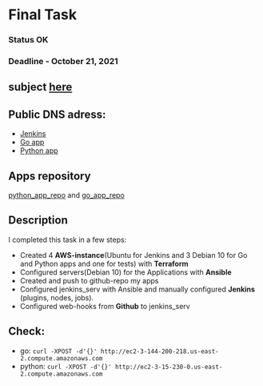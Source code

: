 # Final Task
### Status OK
### Deadline - October 21, 2021
## subject [here](./subject.pdf)

## Public DNS adress:
* [Jenkins](http://ec2-3-142-93-28.us-east-2.compute.amazonaws.com:8080/)
* [Go app](http://ec2-3-144-200-218.us-east-2.compute.amazonaws.com/)
* [Python app](http://ec2-3-15-230-0.us-east-2.compute.amazonaws.com/)

## Apps repository
[python_app_repo](https://github.com/Avchar/python_app_hw) and [go_app_repo](https://github.com/Avchar/go_app_hw)

## Description
I completed this task in a few steps:
* Created 4 **AWS-instance**(Ubuntu for Jenkins and 3 Debian 10 for Go and Python apps and one for tests) with **Terraform**
* Configured servers(Debian 10) for the Applications with **Ansible**
* Created and push to github-repo my apps
* Configured jenkins_serv with Ansible and manually configured **Jenkins** (plugins, nodes, jobs).
* Configured web-hooks from **Github** to jenkins_serv


## Check:
* go: ```curl -XPOST -d'{}' http://ec2-3-144-200-218.us-east-2.compute.amazonaws.com```
* python: ```curl -XPOST -d'{}' http://ec2-3-15-230-0.us-east-2.compute.amazonaws.com```

